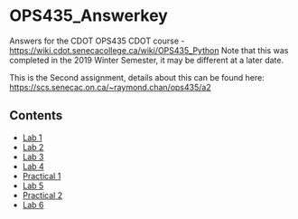 # OPS435_Answerkey
Answers for the CDOT OPS435 CDOT course - https://wiki.cdot.senecacollege.ca/wiki/OPS435_Python
Note that this was completed in the 2019 Winter Semester, it may be different at a later date.

This is the Second assignment, details about this can be found here: https://scs.senecac.on.ca/~raymond.chan/ops435/a2	

## Contents
- [Lab 1](https://github.com/Forcebyte/OPS435_Answerkey/tree/Lab1 "pturney - Lab 1")
- [Lab 2](https://github.com/Forcebyte/OPS435_Answerkey/tree/Lab2 "pturney - Lab 2")
- [Lab 3](https://github.com/Forcebyte/OPS435_Answerkey/tree/Lab3 "pturney - Lab 3")
- [Lab 4](https://github.com/Forcebyte/OPS435_Answerkey/tree/Lab4 "pturney - Lab 4")
- [Practical 1](https://github.com/Forcebyte/OPS435_Answerkey/tree/Practical1 "pturney - Prac1")
- [Lab 5](https://github.com/Forcebyte/OPS435_Answerkey/tree/Lab5 "pturney - Lab 5")
- [Practical 2](https://github.com/Forcebyte/OPS435_Answerkey/tree/Practical_2 "pturney - Prac2")
- [Lab 6](https://github.com/Forcebyte/OPS435_Answerkey/tree/Lab6 "pturney - Lab 6")
